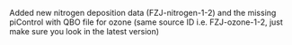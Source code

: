 Added new nitrogen deposition data (FZJ-nitrogen-1-2) and the missing piControl with QBO file for ozone (same source ID i.e. FZJ-ozone-1-2, just make sure you look in the latest version)
